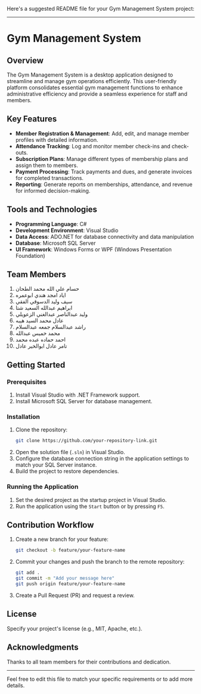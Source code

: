 Here's a suggested README file for your Gym Management System project:

---

# Gym Management System

## Overview
The Gym Management System is a desktop application designed to streamline and manage gym operations efficiently. This user-friendly platform consolidates essential gym management functions to enhance administrative efficiency and provide a seamless experience for staff and members.

## Key Features
- **Member Registration & Management**: Add, edit, and manage member profiles with detailed information.
- **Attendance Tracking**: Log and monitor member check-ins and check-outs.
- **Subscription Plans**: Manage different types of membership plans and assign them to members.
- **Payment Processing**: Track payments and dues, and generate invoices for completed transactions.
- **Reporting**: Generate reports on memberships, attendance, and revenue for informed decision-making.

## Tools and Technologies
- **Programming Language**: C#
- **Development Environment**: Visual Studio
- **Data Access**: ADO.NET for database connectivity and data manipulation
- **Database**: Microsoft SQL Server
- **UI Framework**: Windows Forms or WPF (Windows Presentation Foundation)

## Team Members
1. حسام علي الله محمد الطحان
2. اياد امجد هندي ابوعمره
3. سيف وليد الدسوقي الفقي
4. ابراهيم عبدالله السعيد شتا
5. وليد عبدالناصر عبدالغني الزعويلي
6. عادل محمد السيد هيبه
7. راشد عبدالسلام جمعه عبدالسلام
8. محمد خميس عبدالله
9. احمد حماده عبده محمد
10. تامر عادل ابوالخير عادل

## Getting Started
### Prerequisites
1. Install Visual Studio with .NET Framework support.
2. Install Microsoft SQL Server for database management.

### Installation
1. Clone the repository:
   ```bash
   git clone https://github.com/your-repository-link.git
   ```
2. Open the solution file (`.sln`) in Visual Studio.
3. Configure the database connection string in the application settings to match your SQL Server instance.
4. Build the project to restore dependencies.

### Running the Application
1. Set the desired project as the startup project in Visual Studio.
2. Run the application using the `Start` button or by pressing `F5`.

## Contribution Workflow
1. Create a new branch for your feature:
   ```bash
   git checkout -b feature/your-feature-name
   ```
2. Commit your changes and push the branch to the remote repository:
   ```bash
   git add .
   git commit -m "Add your message here"
   git push origin feature/your-feature-name
   ```
3. Create a Pull Request (PR) and request a review.

## License
Specify your project's license (e.g., MIT, Apache, etc.).

## Acknowledgments
Thanks to all team members for their contributions and dedication.

---

Feel free to edit this file to match your specific requirements or to add more details.
